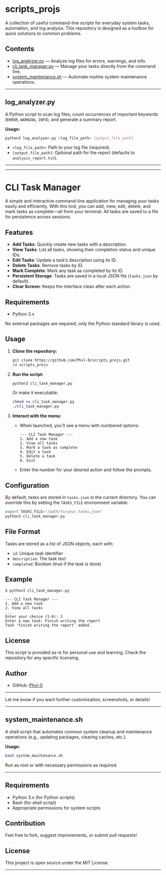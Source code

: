 # scripts_projs

A collection of useful command-line scripts for everyday system tasks, automation, and log analysis. This repository is designed as a toolbox for quick solutions to common problems.

## Contents

- [log_analyzer.py](#log_analyzerpy) — Analyze log files for errors, warnings, and info.
- [cli_task_manager.py](#cli_task_managerpy) — Manage your tasks directly from the command line.
- [system_maintenance.sh](#system_maintenancesh) — Automate routine system maintenance operations.

---

## log_analyzer.py

A Python script to scan log files, count occurrences of important keywords (`ERROR`, `WARNING`, `INFO`), and generate a summary report.

**Usage:**
```sh
python3 log_analyzer.py <log_file_path> [output_file_path]
```
- `<log_file_path>`: Path to your log file (required).
- `[output_file_path]`: Optional path for the report (defaults to `analysis_report.txt`).

---


---

# CLI Task Manager

A simple and interactive command-line application for managing your tasks easily and efficiently. With this tool, you can add, view, edit, delete, and mark tasks as complete—all from your terminal. All tasks are saved to a file for persistence across sessions.

## Features

- **Add Tasks**: Quickly create new tasks with a description.
- **View Tasks**: List all tasks, showing their completion status and unique IDs.
- **Edit Tasks**: Update a task’s description using its ID.
- **Delete Tasks**: Remove tasks by ID.
- **Mark Complete**: Mark any task as completed by its ID.
- **Persistent Storage**: Tasks are saved in a local JSON file (`tasks.json` by default).
- **Clear Screen**: Keeps the interface clean after each action.

## Requirements

- Python 3.x

No external packages are required; only the Python standard library is used.

## Usage

1. **Clone the repository:**
   ```bash
   git clone https://github.com/Phvl-0/scripts_projs.git
   cd scripts_projs
   ```

2. **Run the script:**
   ```bash
   python3 cli_task_manager.py
   ```
   Or make it executable:
   ```bash
   chmod +x cli_task_manager.py
   ./cli_task_manager.py
   ```

3. **Interact with the menu:**
   - When launched, you’ll see a menu with numbered options:
     ```
     --- CLI Task Manager ---
     1. Add a new task
     2. View all tasks
     3. Mark a task as complete
     4. Edit a task
     5. Delete a task
     6. Exit
     ```
   - Enter the number for your desired action and follow the prompts.

## Configuration

By default, tasks are stored in `tasks.json` in the current directory. You can override this by setting the `TASKS_FILE` environment variable:

```bash
export TASKS_FILE="/path/to/your_tasks.json"
python3 cli_task_manager.py
```

## File Format

Tasks are stored as a list of JSON objects, each with:
- `id`: Unique task identifier
- `description`: The task text
- `completed`: Boolean (true if the task is done)

## Example

```
$ python3 cli_task_manager.py

--- CLI Task Manager ---
1. Add a new task
2. View all tasks
...
Enter your choice (1-6): 1
Enter a new task: Finish writing the report
Task 'Finish writing the report' added.
```

## License

This script is provided as-is for personal use and learning. Check the repository for any specific licensing.

## Author

- GitHub: [Phvl-0](https://github.com/Phvl-0)

---

Let me know if you want further customization, screenshots, or details!

---

## system_maintenance.sh

A shell script that automates common system cleanup and maintenance operations (e.g., updating packages, clearing caches, etc.).

**Usage:**
```sh
bash system_maintenance.sh
```
Run as root or with necessary permissions as required.

---

## Requirements

- Python 3.x (for Python scripts)
- Bash (for shell script)
- Appropriate permissions for system scripts

## Contribution

Feel free to fork, suggest improvements, or submit pull requests!

## License

This project is open source under the MIT License.

---

```
